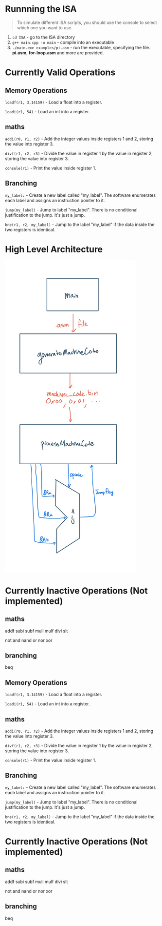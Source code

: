# Runnning the ISA

> To simulate different ISA scripts, you should use the console to select which one you want to use.

1) `cd ISA` - go to the ISA directory
2) `g++ main.cpp -o main` - compile into an executable
3) `./main.exe examples/pi.asm` - run the executable, specifying the file. **pi.asm**, **for-loop.asm** and more are provided. 

# Currently Valid Operations

## Memory Operations

`loadf(r1, 3.14159)` -  Load a float into a register.

`loadi(r1, 54)` - Load an int into a register.

## maths

`addi(r0, r1, r2)` - Add the integer values inside registers 1 and 2, storing the value into register 3.

`divf(r1, r2, r3)` - Divide the value in register 1 by the value in register 2, storing the value into register 3.

`console(r1)` - Print the value inside register 1.

## Branching

`my_label:` - Create a new label called "my_label". The software enumerates each label and assigns an instruction pointer to it.

`jump(my_label)` - Jump to label "my_label". There is no conditional justification to the jump. It's just a jump.

`bne(r1, r2, my_label)` - Jump to the label "my_label" if the data inside the two registers is identical.

# High Level Architecture

![ISA Generate and Process Architecture](https://github.com/judeurban/computerEngineering/blob/main/ISA/highLevel.png)

# Currently Inactive Operations (Not implemented)

## maths

addf
subi
subf
muli
mulf
divi
slt

not
and
nand
or
nor
xor

## branching
beq

## Memory Operations

`loadf(r1, 3.14159)` -  Load a float into a register.

`loadi(r1, 54)` - Load an int into a register.

## maths

`addi(r0, r1, r2)` - Add the integer values inside registers 1 and 2, storing the value into register 3.

`divf(r1, r2, r3)` - Divide the value in register 1 by the value in register 2, storing the value into register 3.

`console(r1)` - Print the value inside register 1.

## Branching

`my_label:` - Create a new label called "my_label". The software enumerates each label and assigns an instruction pointer to it.

`jump(my_label)` - Jump to label "my_label". There is no conditional justification to the jump. It's just a jump.

`bne(r1, r2, my_label)` - Jump to the label "my_label" if the data inside the two registers is identical.


# Currently Inactive Operations (Not implemented)

## maths

addf
subi
subf
muli
mulf
divi
slt

not
and
nand
or
nor
xor

## branching
beq
